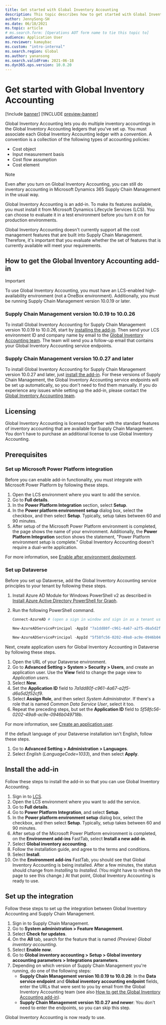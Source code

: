 ```yaml
---
title: Get started with Global Inventory Accounting
description: This topic describes how to get started with Global Inventory Accounting.
author: JennySong-SH
ms.date: 06/18/2021
ms.topic: article
# ms.search.form: [Operations AOT form name to tie this topic to]
audience: Application User
ms.reviewer: kamaybac
ms.custom: "intro-internal"
ms.search.region: Global
ms.author: yanansong
ms.search.validFrom: 2021-06-18
ms.dyn365.ops.version: 10.0.20
---
```


# Get started with Global Inventory Accounting

[!include [banner](../includes/banner.md)]
[!INCLUDE [preview-banner](../includes/preview-banner.md)]
<!--KFM: Preview until 4/30/2022 -->

Global Inventory Accounting lets you do multiple inventory accountings in the Global Inventory Accounting ledgers that you've set up. You must associate each Global Inventory Accounting ledger with a *convention*. A convention is a collection of the following types of accounting policies:

- Cost object
- Input measurement basis
- Cost flow assumption
- Cost element

> [!NOTE]
> Even after you turn on Global Inventory Accounting, you can still do inventory accounting in Microsoft Dynamics 365 Supply Chain Management in the usual way.

Global Inventory Accounting is an add-in. To make its features available, you must install it from Microsoft Dynamics Lifecycle Services (LCS). You can choose to evaluate it in a test environment before you turn it on for production environments.

Global Inventory Accounting doesn't currently support all the cost management features that are built into Supply Chain Management. Therefore, it's important that you evaluate whether the set of features that is currently available will meet your requirements.

## <a name="sign-up"></a>How to get the Global Inventory Accounting add-in

> [!IMPORTANT]
> To use Global Inventory Accounting, you must have an LCS-enabled high-availability environment (not a OneBox environment). Additionally, you must be running Supply Chain Management version 10.0.19 or later.

### Supply Chain Management version 10.0.19 to 10.0.26

To install Global Inventory Accounting for Supply Chain Management version 10.0.19 to 10.0.26, start by [installing the add-in](#install). Then send your LCS environment ID and company name by email to the [Global Inventory Accounting team](mailto:GlobalInvAccount@microsoft.com). The team will send you a follow-up email that contains your Global Inventory Accounting service endpoints.

### Supply Chain Management version 10.0.27 and later

To install Global Inventory Accounting for Supply Chain Management version 10.0.27 and later, just [install the add-in](#install). For these versions of Supply Chain Management, the Global Inventory Accounting service endpoints will be set up automatically, so you don't need to find them manually. If you do experience any issues while setting up the add-in, please contact the [Global Inventory Accounting team](mailto:GlobalInvAccount@microsoft.com).

## Licensing

Global Inventory Accounting is licensed together with the standard features of inventory accounting that are available for Supply Chain Management. You don't have to purchase an additional license to use Global Inventory Accounting.

## Prerequisites

### Set up Microsoft Power Platform integration

Before you can enable add-in functionality, you must integrate with Microsoft Power Platform by following these steps.

1. Open the LCS environment where you want to add the service.
1. Go to **Full details**.
1. In the **Power Platform Integration** section, select **Setup**.
1. In the **Power platform environment setup** dialog box, select the checkbox, and then select **Setup**. Typically, setup takes between 60 and 90 minutes.
1. After setup of the Microsoft Power Platform environment is completed, the page shows the name of your environment. Additionally, the **Power Platform Integration** section shows the statement, "Power Platform environment setup is complete." Global Inventory Accounting doesn't require a dual-write application.

For more information, see [Enable after environment deployment](../../fin-ops-core/dev-itpro/power-platform/enable-power-platform-integration.md#enable-after-deploy).

### Set up Dataverse

Before you set up Dataverse, add the Global Inventory Accounting service principles to your tenant by following these steps.

1. Install Azure AD Module for Windows PowerShell v2 as described in [Install Azure Active Directory PowerShell for Graph](/powershell/azure/active-directory/install-adv2).
1. Run the following PowerShell command.

    ```powershell
    Connect-AzureAD # (open a sign in window and sign in as a tenant user)

    New-AzureADServicePrincipal -AppId "7a1dd80f-c961-4a67-a2f5-d6a5d2f52cf9" -DisplayName "d365-scm-costaccountingservice"

    New-AzureADServicePrincipal -AppId "5f58fc56-0202-49a8-ac9e-0946b049718b" -DisplayName "d365-scm-operationdataservice"
    ```

Next, create application users for Global Inventory Accounting in Dataverse by following these steps.

1. Open the URL of your Dataverse environment.
1. Go to **Advanced Setting \> System \> Security \> Users**, and create an application user. Use the **View** field to change the page view to *Application users*.
1. Select **New**.
1. Set the **Application ID** field to *7a1dd80f-c961-4a67-a2f5-d6a5d2f52cf9*.
1. Select **Assign Role**, and then select *System Administrator*. If there's a role that is named *Common Data Service User*, select it too.
1. Repeat the preceding steps, but set the **Application ID** field to *5f58fc56-0202-49a8-ac9e-0946b049718b*.

For more information, see [Create an application user](/power-platform/admin/create-users-assign-online-security-roles#create-an-application-user).

If the default language of your Dataverse installation isn't English, follow these steps.

1. Go to **Advanced Setting \> Administration \> Languages**.
1. Select *English* (*LanguageCode=1033*), and then select **Apply**.

## <a name="install"></a>Install the add-in

Follow these steps to install the add-in so that you can use Global Inventory Accounting.

1. Sign in to [LCS](https://lcs.dynamics.com/Logon/Index).
1. Open the LCS environment where you want to add the service.
1. Go to **Full details**.
1. Go to **Power Platform Integration**, and select **Setup**.
1. In the **Power platform environment setup** dialog box, select the checkbox, and then select **Setup**. Typically, setup takes between 60 and 90 minutes.
1. After setup of the Microsoft Power Platform environment is completed, on the **Environment add-ins** FastTab, select **Install a new add-in**.
1. Select **Global inventory accounting**.
1. Follow the installation guide, and agree to the terms and conditions.
1. Select **Install**.
1. On the **Environment add-ins** FastTab, you should see that Global Inventory Accounting is being installed. After a few minutes, the status should change from *Installing* to *Installed*. (You might have to refresh the page to see this change.) At that point, Global Inventory Accounting is ready to use.

## Set up the integration

Follow these steps to set up the integration between Global Inventory Accounting and Supply Chain Management.

1. Sign in to Supply Chain Management.
1. Go to **System administration \> Feature Management**.
1. Select **Check for updates**.
1. On the **All** tab, search for the feature that is named *(Preview) Global inventory accounting*.
1. Select **Enable now**.
1. Go to **Global inventory accounting \> Setup \> Global inventory accounting parameters \> Integrations parameters**.
1. Depending on which version of Supply Chain Management you're running, do one of the following steps:
    - **Supply Chain Management version 10.0.19 to 10.0.26**: In the **Data service endpoint** and **Global inventory accounting endpoint** fields, enter the URLs that were sent to you by email from the Global Inventory Accounting team (see also [How to get the Global Inventory Accounting add-in](#sign-up)).
    - **Supply Chain Management version 10.0.27 and newer**: You don't need to enter the endpoints, so you can skip this step.

Global Inventory Accounting is now ready to use.
